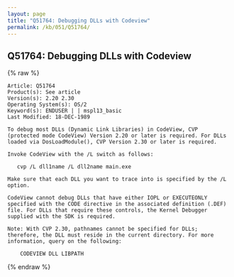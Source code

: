 ```yaml
---
layout: page
title: "Q51764: Debugging DLLs with Codeview"
permalink: /kb/051/Q51764/
---
```


## Q51764: Debugging DLLs with Codeview

{% raw %}

	Article: Q51764
	Product(s): See article
	Version(s): 2.20 2.30
	Operating System(s): OS/2
	Keyword(s): ENDUSER | | mspl13_basic
	Last Modified: 18-DEC-1989
	
	To debug most DLLs (Dynamic Link Libraries) in CodeView, CVP
	(protected mode CodeView) Version 2.20 or later is required. For DLLs
	loaded via DosLoadModule(), CVP Version 2.30 or later is required.
	
	Invoke CodeView with the /L switch as follows:
	
	   cvp /L dll1name /L dll2name main.exe
	
	Make sure that each DLL you want to trace into is specified by the /L
	option.
	
	CodeView cannot debug DLLs that have either IOPL or EXECUTEONLY
	specified with the CODE directive in the associated definition (.DEF)
	file. For DLLs that require these controls, the Kernel Debugger
	supplied with the SDK is required.
	
	Note: With CVP 2.30, pathnames cannot be specified for DLLs;
	therefore, the DLL must reside in the current directory. For more
	information, query on the following:
	
	    CODEVIEW DLL LIBPATH

{% endraw %}
